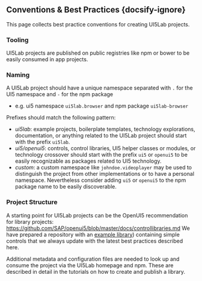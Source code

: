## Conventions & Best Practices {docsify-ignore}

This page collects best practice conventions for creating UI5Lab projects.

### Tooling

UI5Lab projects are published on public registries like npm or bower to be easily consumed in app projects.

### Naming

A UI5Lab project should have a unique namespace separated with `.` for the UI5 namespace and `-` for the npm package
 * e.g. ui5 namespace `ui5lab.browser` and npm package `ui5lab-browser`

Prefixes should match the following pattern:
 * *ui5lab*: example projects, boilerplate templates, technology explorations, documentation, or anything related to the UI5Lab project should start with the prefix `ui5lab`.
 * *ui5/openui5*: controls, control libraries, UI5 helper classes or modules, or technology crossover should start with the prefix `ui5` or `openui5` to be easily recognizable as packages related to UI5 technology.
 * *custom*: a custom namespace like `johndoe.videoplayer` may be used to distinguish the project from other implementations or to have a personal namespace. Nevertheless consider adding `ui5` or `openui5` to the npm package name to be easily discoverable.

### Project Structure

A starting point for UI5Lab projects can be the OpenUI5 recommendation for library projects: https://github.com/SAP/openui5/blob/master/docs/controllibraries.md
We have prepared a repository with an [example library](https://github.com/UI5Lab/UI5Lab-library-simple)) containing simple controls that we always update with the latest best practices described here.

Additional metadata and configuration files are needed to look up and consume the project via the UI5Lab homepage and npm.
These are described in detail in the tutorials on how to create and publish a library.
